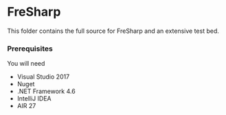 # FreSharp  

This folder contains the full source for FreSharp and an extensive test bed.   


### Prerequisites

You will need

- Visual Studio 2017
- Nuget
- .NET Framework 4.6
- IntelliJ IDEA
- AIR 27
